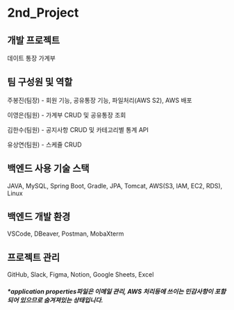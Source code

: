 # 2nd_Project

## 개발 프로젝트

데이트 통장 가계부

## 팀 구성원 및 역할

주봉진(팀장) - 회원 기능, 공유통장 기능, 파일처리(AWS S2), AWS 배포

이영은(팀원) - 가계부 CRUD 및 공유통장 조회

김한수(팀원) - 공지사항 CRUD 및 카테고리별 통계 API

유상연(팀원) - 스케쥴 CRUD 

## 백엔드 사용 기술 스택

JAVA, MySQL, Spring Boot, Gradle, JPA, Tomcat, AWS(S3, IAM, EC2, RDS), Linux

## 백엔드 개발 환경

VSCode, DBeaver, Postman, MobaXterm

## 프로젝트 관리

GitHub, Slack, Figma, Notion, Google Sheets, Excel

##### *application properties파일은 이메일 관리, AWS 처리등에 쓰이는 민감사항이 포함되어 있으므로 숨겨져있는 상태입니다.

